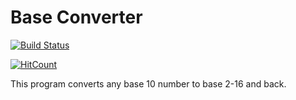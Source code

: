 # Base Converter
[![Build Status](https://travis-ci.org/RSWaffle/Base-Converter.png?branch=master)](https://travis-ci.org/RSWaffle/Base-Converter)

[![HitCount](http://hits.dwyl.com/RSWaffle/Base-Converter.svg)](http://hits.dwyl.com/RSWaffle/Base-Converter)


This program converts any base 10 number to base 2-16 and back.
